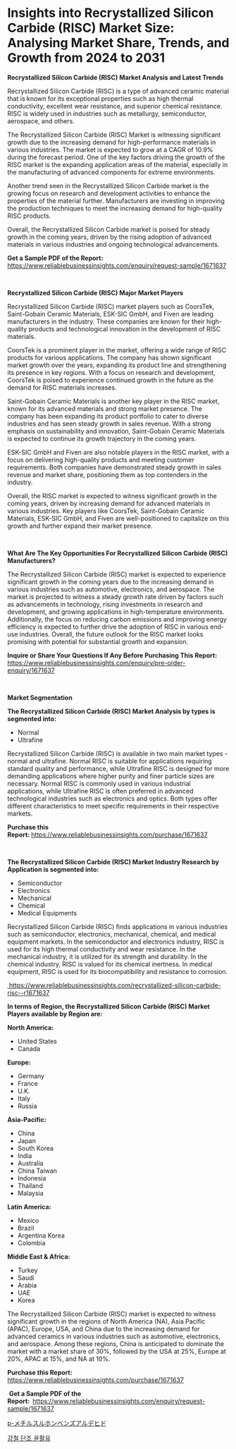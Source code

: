 <p><h1>Insights into Recrystallized Silicon Carbide (RISC) Market Size: Analysing Market Share, Trends, and Growth from 2024 to 2031</h1></p><p><strong>Recrystallized Silicon Carbide (RISC) Market Analysis and Latest Trends</strong></p>
<p><p>Recrystallized Silicon Carbide (RISC) is a type of advanced ceramic material that is known for its exceptional properties such as high thermal conductivity, excellent wear resistance, and superior chemical resistance. RISC is widely used in industries such as metallurgy, semiconductor, aerospace, and others.</p><p>The Recrystallized Silicon Carbide (RISC) Market is witnessing significant growth due to the increasing demand for high-performance materials in various industries. The market is expected to grow at a CAGR of 10.9% during the forecast period. One of the key factors driving the growth of the RISC market is the expanding application areas of the material, especially in the manufacturing of advanced components for extreme environments.</p><p>Another trend seen in the Recrystallized Silicon Carbide market is the growing focus on research and development activities to enhance the properties of the material further. Manufacturers are investing in improving the production techniques to meet the increasing demand for high-quality RISC products.</p><p>Overall, the Recrystallized Silicon Carbide market is poised for steady growth in the coming years, driven by the rising adoption of advanced materials in various industries and ongoing technological advancements.</p></p>
<p><strong>Get a Sample PDF of the Report:&nbsp;</strong> <a href="https://www.reliablebusinessinsights.com/enquiry/request-sample/1671637">https://www.reliablebusinessinsights.com/enquiry/request-sample/1671637</a></p>
<p>&nbsp;</p>
<p><strong>Recrystallized Silicon Carbide (RISC) Major Market Players</strong></p>
<p><p>Recrystallized Silicon Carbide (RISC) market players such as CoorsTek, Saint-Gobain Ceramic Materials, ESK-SIC GmbH, and Fiven are leading manufacturers in the industry. These companies are known for their high-quality products and technological innovation in the development of RISC materials.</p><p>CoorsTek is a prominent player in the market, offering a wide range of RISC products for various applications. The company has shown significant market growth over the years, expanding its product line and strengthening its presence in key regions. With a focus on research and development, CoorsTek is poised to experience continued growth in the future as the demand for RISC materials increases.</p><p>Saint-Gobain Ceramic Materials is another key player in the RISC market, known for its advanced materials and strong market presence. The company has been expanding its product portfolio to cater to diverse industries and has seen steady growth in sales revenue. With a strong emphasis on sustainability and innovation, Saint-Gobain Ceramic Materials is expected to continue its growth trajectory in the coming years.</p><p>ESK-SIC GmbH and Fiven are also notable players in the RISC market, with a focus on delivering high-quality products and meeting customer requirements. Both companies have demonstrated steady growth in sales revenue and market share, positioning them as top contenders in the industry.</p><p>Overall, the RISC market is expected to witness significant growth in the coming years, driven by increasing demand for advanced materials in various industries. Key players like CoorsTek, Saint-Gobain Ceramic Materials, ESK-SIC GmbH, and Fiven are well-positioned to capitalize on this growth and further expand their market presence.</p></p>
<p>&nbsp;</p>
<p><strong>What Are The Key Opportunities For Recrystallized Silicon Carbide (RISC) Manufacturers?</strong></p>
<p><p>The Recrystallized Silicon Carbide (RISC) market is expected to experience significant growth in the coming years due to the increasing demand in various industries such as automotive, electronics, and aerospace. The market is projected to witness a steady growth rate driven by factors such as advancements in technology, rising investments in research and development, and growing applications in high-temperature environments. Additionally, the focus on reducing carbon emissions and improving energy efficiency is expected to further drive the adoption of RISC in various end-use industries. Overall, the future outlook for the RISC market looks promising with potential for substantial growth and expansion.</p></p>
<p><strong>Inquire or Share Your Questions If Any Before Purchasing This Report:</strong> <a href="https://www.reliablebusinessinsights.com/enquiry/pre-order-enquiry/1671637">https://www.reliablebusinessinsights.com/enquiry/pre-order-enquiry/1671637</a></p>
<p>&nbsp;</p>
<p><strong>Market Segmentation</strong></p>
<p><strong>The Recrystallized Silicon Carbide (RISC) Market Analysis by types is segmented into:</strong></p>
<p><ul><li>Normal</li><li>Ultrafine</li></ul></p>
<p><p>Recrystallized Silicon Carbide (RISC) is available in two main market types - normal and ultrafine. Normal RISC is suitable for applications requiring standard quality and performance, while Ultrafine RISC is designed for more demanding applications where higher purity and finer particle sizes are necessary. Normal RISC is commonly used in various industrial applications, while Ultrafine RISC is often preferred in advanced technological industries such as electronics and optics. Both types offer different characteristics to meet specific requirements in their respective markets.</p></p>
<p><strong>Purchase this Report:&nbsp;</strong><a href="https://www.reliablebusinessinsights.com/purchase/1671637">https://www.reliablebusinessinsights.com/purchase/1671637</a></p>
<p>&nbsp;</p>
<p><strong>The Recrystallized Silicon Carbide (RISC) Market Industry Research by Application is segmented into:</strong></p>
<p><ul><li>Semiconductor</li><li>Electronics</li><li>Mechanical</li><li>Chemical</li><li>Medical Equipments</li></ul></p>
<p><p>Recrystallized Silicon Carbide (RISC) finds applications in various industries such as semiconductor, electronics, mechanical, chemical, and medical equipment markets. In the semiconductor and electronics industry, RISC is used for its high thermal conductivity and wear resistance. In the mechanical industry, it is utilized for its strength and durability. In the chemical industry, RISC is valued for its chemical inertness. In medical equipment, RISC is used for its biocompatibility and resistance to corrosion.</p></p>
<p><a href="https://www.reliablebusinessinsights.com/recrystallized-silicon-carbide-risc--r1671637">&nbsp;https://www.reliablebusinessinsights.com/recrystallized-silicon-carbide-risc--r1671637</a></p>
<p><strong>In terms of Region, the Recrystallized Silicon Carbide (RISC) Market Players available by Region are:</strong></p>
<p>
    <p> <strong> North America: </strong>
        <ul>
            <li>United States</li>
            <li>Canada</li>
        </ul>
        </p> 
    <p> <strong> Europe: </strong>
        <ul>
            <li>Germany</li>
            <li>France</li>
            <li>U.K.</li>
            <li>Italy</li>
            <li>Russia</li>
        </ul>
        </p> 
    <p> <strong> Asia-Pacific: </strong>
        <ul>
            <li>China</li>
            <li>Japan</li>
            <li>South Korea</li>
            <li>India</li>
            <li>Australia</li>
            <li>China Taiwan</li>
            <li>Indonesia</li>
            <li>Thailand</li>
            <li>Malaysia</li>
        </ul>
        </p> 
    <p> <strong> Latin America: </strong>
        <ul>
            <li>Mexico</li>
            <li>Brazil</li>
            <li>Argentina Korea</li>
            <li>Colombia</li>
        </ul>
        </p> 
    <p> <strong> Middle East & Africa: </strong>
        <ul>
            <li>Turkey</li>
            <li>Saudi</li>
            <li>Arabia</li>
            <li>UAE</li>
            <li>Korea</li>
        </ul>
    </p>
    </p>
<p><p>The Recrystallized Silicon Carbide (RISC) market is expected to witness significant growth in the regions of North America (NA), Asia Pacific (APAC), Europe, USA, and China due to the increasing demand for advanced ceramics in various industries such as automotive, electronics, and aerospace. Among these regions, China is anticipated to dominate the market with a market share of 30%, followed by the USA at 25%, Europe at 20%, APAC at 15%, and NA at 10%.</p></p>
<p><strong>Purchase this Report: </strong><a href="https://www.reliablebusinessinsights.com/purchase/1671637">https://www.reliablebusinessinsights.com/purchase/1671637</a></p>
<p>&nbsp;<strong>Get a Sample PDF of the Report:&nbsp;&nbsp;</strong><a href="https://www.reliablebusinessinsights.com/enquiry/request-sample/1671637">https://www.reliablebusinessinsights.com/enquiry/request-sample/1671637</a></p>
<p><strong></strong></p>
<p><p><a href="https://github.com/SantosDicki04/Market-Research-Report-List-1/blob/main/2604763106965.md">p-メチルスルホンベンズアルデヒド</a></p><p><a href="https://github.com/laholand/Market-Research-Report-List-4/blob/main/2793769100891.md">강철 단조 윤활유</a></p></p>